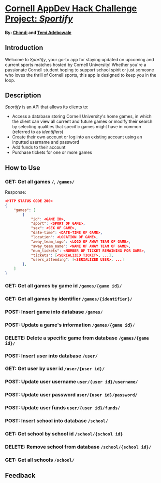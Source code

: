 # [Cornell AppDev Hack Challenge Project: _Sportify_](https://github.com/3TTemi/sportify-backend)

#### By: [Chimdi](https://github.com/cejiogu) and [Temi Adebowale](https://github.com/3TTemi)

## Introduction
Welcome to _Sportify_, your go-to app for staying updated on upcoming and current sports matches hosted by Cornell University! Whether you're a passionate Cornell student hoping to support school spirit or just someone who loves the thrill of Cornell sports, this app is designed to keep you in the loop. 

## Description

_Sportify_ is an API that allows its clients to:
-  Access a database storing Cornell University's home games, in which the client can view all current and future games or modify their search by selecting qualities that specific games might have in common (referred to as _identifiers_)
- Create their own account or log into an existing account using an inputted username and password
- Add funds to their account
- Purchase tickets for one or more games

## How to Use 
### GET: Get all games  `/`, `/games/`
Response:
```json
<HTTP STATUS CODE 200>
{
    "games": [
        {
            "id": <GAME ID>,
            "sport": <SPORT OF GAME>,
            "sex": <SEX OF GAME>,
            "date-time": <DATE-TIME OF GAME>,
            "location": <LOCATION OF GAME>,
            "away_team_logo": <LOGO OF AWAY TEAM OF GAME>,
            "away_team_name": <NAME OF AWAY TEAM OF GAME>,
            "num_tickets": <NUMBER OF TICKET REMAINING FOR GAME>,
            "tickets": [<SERIALIZED TICKET>, ...],
            "users_attending": [<SERIALIZED USER>, ...]
        },
    ]
}
```

### GET: Get all games by game id `/games/{game id}/`
### GET: Get all games by identifier `/games/{identifier}/`
### POST: Insert game into database `/games/`
### POST: Update a game's information `/games/{game id}/`
### DELETE: Delete a specific game from database `/games/{game id}/`
### POST: Insert user into database `/user/`
### GET: Get user by user id `/user/{user id}/`
### POST: Update user username `user/{user id}/username/`
### POST: Update user password `user/{user id}/password/`
### POST: Update user funds `user/{user id}/funds/`
### POST: Insert school into database `/school/`
### GET: Get school by school id `/school/{school id}`
### DELETE: Remove school from database `/school/{school id}/`
### GET: Get all schools `/school/`

## Feedback
